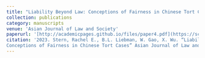 ```yaml
---
title: "Liability Beyond Law: Conceptions of Fairness in Chinese Tort Cases"
collection: publications
category: manuscripts
venue: 'Asian Journal of Law and Society'
paperurl: '[http://academicpages.github.io/files/paper4.pdf](https://scholarship.law.columbia.edu/faculty_scholarship/4281/)'
citation: '2023. Stern, Rachel E., B.L. Liebman, W. Gao, X. Wu. “Liability Beyond Law:
Conceptions of Fairness in Chinese Tort Cases” Asian Journal of Law and Society.'
---
```

